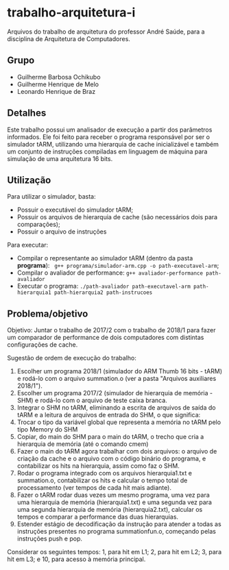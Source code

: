 # trabalho-arquitetura-i

Arquivos do trabalho de arquitetura do professor André Saúde, para a disciplina de Arquitetura de Computadores.

## Grupo
* Guilherme Barbosa Ochikubo
* Guilherme Henrique de Melo
* Leonardo Henrique de Braz

## Detalhes
Este trabalho possui um analisador de execução a partir dos parâmetros informados. Ele foi feito para receber o programa responsável por ser o simulador tARM, utilizando uma hierarquia de cache inicializável e também um conjunto de instruções compiladas em linguagem de máquina para simulação de uma arquitetura 16 bits. 

## Utilização
Para utilizar o simulador, basta:
* Possuir o executável do simulador tARM;
* Possuir os arquivos de hierarquia de cache (são necessários dois para comparações);
* Possuir o arquivo de instruções

Para executar:
* Compilar o representante ao simulador tARM (dentro da pasta **programa**): ` g++ programa/simulador-arm.cpp -o path-executavel-arm`;
* Compilar o avaliador de performance: `g++ avaliador-performance path-avaliador`
* Executar o programa: `./path-avaliador path-executavel-arm path-hierarquia1 path-hierarquia2 path-instrucoes`

## Problema/objetivo
Objetivo: Juntar o trabalho de 2017/2 com o trabalho de 2018/1 para fazer um comparador de performance de dois computadores com distintas configurações de cache.

Sugestão de ordem de execução do trabalho:

1) Escolher um programa 2018/1 (simulador do ARM Thumb 16 bits - tARM) e rodá-lo com o arquivo summation.o (ver a pasta "Arquivos auxiliares 2018/1").
2) Escolher um programa 2017/2 (simulador de hierarquia de memória - SHM) e rodá-lo com o arquivo de teste caixa branca.
3) Integrar o SHM no tARM, eliminando a escrita de arquivos de saída do tARM e a leitura de arquivos de entrada do SHM, o que significa:
4) Trocar o tipo da variável global que representa a memória no tARM pelo tipo Memory do SHM
5) Copiar, do main do SHM para o main do tARM, o trecho que cria a hierarquia de memória (até o comando cmem)
6) Fazer o main do tARM agora trabalhar com dois arquivos: o arquivo de criação da cache e o arquivo com o código binário do programa, e contabilizar os hits na hierarquia, assim como faz o SHM.
7) Rodar o programa integrado com os arquivos hierarquia1.txt e summation.o, contabilizar os hits e calcular o tempo total de processamento (ver tempos de cada hit mais adiante).
8) Fazer o tARM rodar duas vezes um mesmo programa, uma vez para uma hierarquia de memória (hierarquia1.txt) e uma segunda vez para uma segunda hierarquia de memória (hierarquia2.txt), calcular os tempos e comparar a performance das duas hierarquias.
9) Estender estágio de decodificação da instrução para atender a todas as instruções presentes no programa summationfun.o, começando pelas instruções push e pop.

Considerar os seguintes tempos: 1, para hit em L1; 2, para hit em L2; 3, para hit em L3; e 10, para acesso à memória principal.